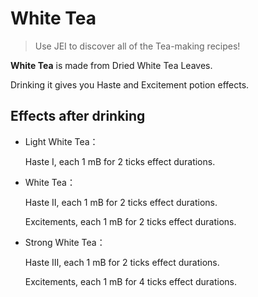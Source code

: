 # White Tea

> Use JEI to discover all of the Tea-making recipes!

**White Tea** is made from Dried White Tea Leaves.

Drinking it gives you Haste and Excitement potion effects.

## Effects after drinking

- Light White Tea：

  Haste Ⅰ, each 1 mB for 2 ticks effect durations.

- White Tea：

  Haste Ⅱ, each 1 mB for 2 ticks effect durations.  
  
  Excitements, each 1 mB for 2 ticks effect durations.  

- Strong White Tea：

  Haste Ⅲ, each 1 mB for 2 ticks effect durations.  
  
  Excitements, each 1 mB for 4 ticks effect durations.  
